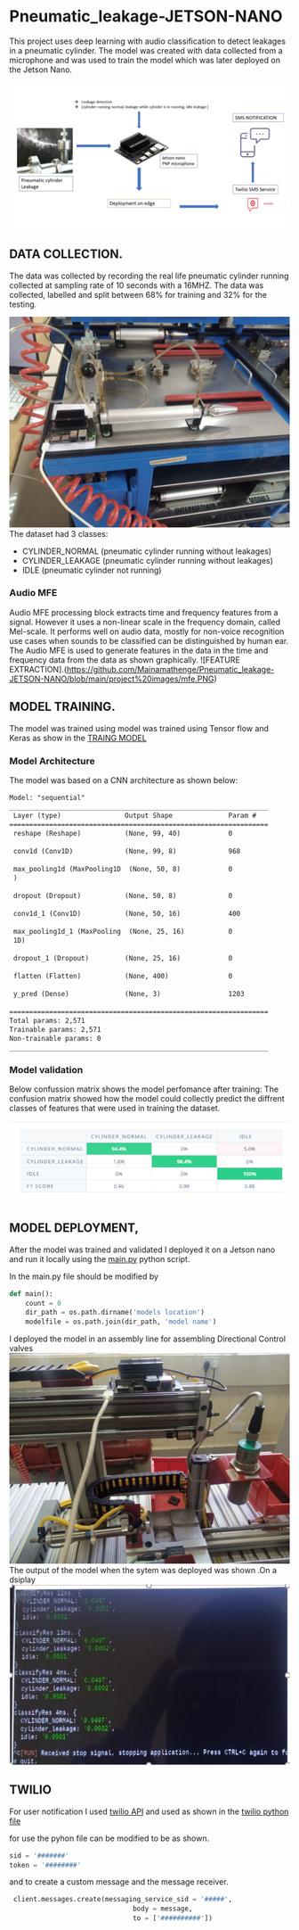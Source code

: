 # Pneumatic_leakage-JETSON-NANO
This project uses deep learning with audio classification to detect leakages in a pneumatic cylinder. The model was created with data collected from a microphone and was used to train the model which was later deployed on the Jetson Nano.

![THE PROJECTS FLOW DIAGRAM](https://github.com/Mainamathenge/Pneumatic_leakage-JETSON-NANO/blob/main/project%20images/project%20flow%201.PNG)

## DATA COLLECTION.
The data was collected by recording the real life pneumatic cylinder running collected at sampling rate of 10 seconds with a 16MHZ. The data was collected, labelled and split between 68% for training and 32% for the testing.

![DATA COLLECTION](https://github.com/Mainamathenge/Pneumatic_leakage-JETSON-NANO/blob/main/project%20images/WhatsApp%20Image%202022-05-20%20at%201.59.45%20PM.jpeg)
The dataset had 3 classes:

* CYLINDER_NORMAL   (pneumatic cylinder running without leakages)
* CYLINDER_LEAKAGE  (pneumatic cylinder running without leakages)
* IDLE              (pneumatic cylinder not running)
### Audio MFE
Audio MFE processing block extracts time and frequency features from a signal. However it uses a non-linear scale in the frequency domain, called Mel-scale. It performs well on audio data, mostly for non-voice recognition use cases when sounds to be classified can be distinguished by human ear.
The Audio MFE is used to generate features in the data in the time and frequency data from the data as shown graphically.
![FEATURE EXTRACTION].(https://github.com/Mainamathenge/Pneumatic_leakage-JETSON-NANO/blob/main/project%20images/mfe.PNG)
## MODEL TRAINING.
The model was trained using model was trained using Tensor flow and Keras as show in the [TRAING MODEL](https://github.com/Mainamathenge/Pneumatic_leakage-JETSON-NANO/blob/main/pneumatic%20cylinder/pneumatic%20leakage/model%20training.py)

### Model Architecture
The model was based on a CNN architecture as shown below:
```
Model: "sequential"
_________________________________________________________________
 Layer (type)                Output Shape              Param #   
=================================================================
 reshape (Reshape)           (None, 99, 40)            0         
                                                                 
 conv1d (Conv1D)             (None, 99, 8)             968       
                                                                 
 max_pooling1d (MaxPooling1D  (None, 50, 8)            0         
 )                                                               
                                                                 
 dropout (Dropout)           (None, 50, 8)             0         
                                                                 
 conv1d_1 (Conv1D)           (None, 50, 16)            400       
                                                                 
 max_pooling1d_1 (MaxPooling  (None, 25, 16)           0         
 1D)                                                             
                                                                 
 dropout_1 (Dropout)         (None, 25, 16)            0         
                                                                 
 flatten (Flatten)           (None, 400)               0         
                                                                 
 y_pred (Dense)              (None, 3)                 1203      
                                                                 
=================================================================
Total params: 2,571
Trainable params: 2,571
Non-trainable params: 0
_________________________________________________________________
```
### Model validation

Below confussion matrix shows the model perfomance after training:
The confusion matrix showed how the model could collectly predict the diffrent classes of features that were used in training the dataset.

![CONFUSION MATRIX](https://github.com/Mainamathenge/Pneumatic_leakage-JETSON-NANO/blob/main/project%20images/confusion%20matrix.PNG)


## MODEL DEPLOYMENT,
After the model was trained and validated I deployed it on a Jetson nano and run it locally using the [main.py](https://github.com/Mainamathenge/Pneumatic_leakage-JETSON-NANO/blob/main/pneumatic%20cylinder/pneumatic%20leakage/Main.py) python script.

In the main.py file should be modified by
~~~ python
def main():
    count = 0
    dir_path = os.path.dirname('models location')
    modelfile = os.path.join(dir_path, 'model name')
~~~
I deployed the model in an assembly line for assembling Directional Control valves
![PHYSICAL DEPLOYMENT](https://github.com/Mainamathenge/Pneumatic_leakage-JETSON-NANO/blob/main/project%20images/WhatsApp%20Image%202022-05-20%20at%2012.44.52%20PM.jpeg)
The output of the model when the sytem was deployed was shown .On a dsiplay
![Disply output](https://github.com/Mainamathenge/Pneumatic_leakage-JETSON-NANO/blob/main/project%20images/deployment.PNG)
## TWILIO
For user notification  I used [twilio API](https://www.twilio.com/) and used as shown in the [twilio python file](https://github.com/Mainamathenge/Pneumatic_leakage-JETSON-NANO/blob/main/pneumatic%20cylinder/pneumatic%20leakage/twilio_sms.py)

for use the pyhon file can be modified to be as shown.
~~~ python
sid = '#######'
token = '########'
~~~
and to create a custom message and the message receiver.
~~~ python
 client.messages.create(messaging_service_sid = '#####',
                               body = message,
                               to = ['##########'])
~~~
